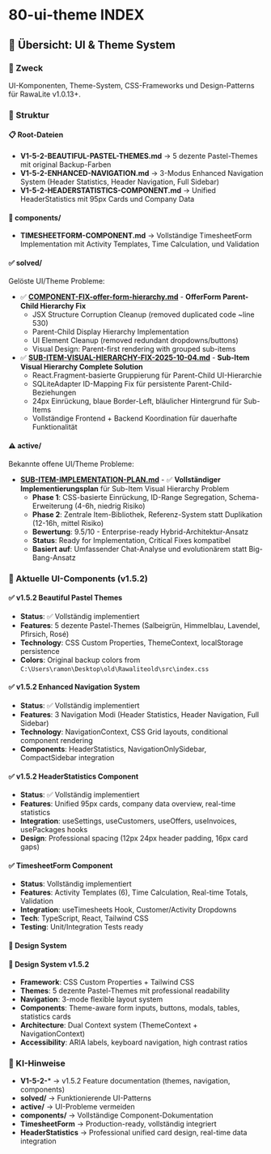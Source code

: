 # 80-ui-theme INDEX

## 🎨 Übersicht: UI & Theme System

### 🎯 Zweck
UI-Komponenten, Theme-System, CSS-Frameworks und Design-Patterns für RawaLite v1.0.13+.

### 📁 Struktur

#### 📋 Root-Dateien
- **V1-5-2-BEAUTIFUL-PASTEL-THEMES.md** → 5 dezente Pastel-Themes mit original Backup-Farben
- **V1-5-2-ENHANCED-NAVIGATION.md** → 3-Modus Enhanced Navigation System (Header Statistics, Header Navigation, Full Sidebar)
- **V1-5-2-HEADERSTATISTICS-COMPONENT.md** → Unified HeaderStatistics mit 95px Cards und Company Data

#### 📄 components/
- **TIMESHEETFORM-COMPONENT.md** → Vollständige TimesheetForm Implementation mit Activity Templates, Time Calculation, und Validation

#### ✅ solved/
Gelöste UI/Theme Probleme:
- ✅ **[COMPONENT-FIX-offer-form-hierarchy.md](solved/COMPONENT-FIX-offer-form-hierarchy.md)** - **OfferForm Parent-Child Hierarchy Fix**
  - JSX Structure Corruption Cleanup (removed duplicated code ~line 530)
  - Parent-Child Display Hierarchy Implementation
  - UI Element Cleanup (removed redundant dropdowns/buttons)
  - Visual Design: Parent-first rendering with grouped sub-items
- ✅ **[SUB-ITEM-VISUAL-HIERARCHY-FIX-2025-10-04.md](solved/SUB-ITEM-VISUAL-HIERARCHY-FIX-2025-10-04.md)** - **Sub-Item Visual Hierarchy Complete Solution**
  - React.Fragment-basierte Gruppierung für Parent-Child UI-Hierarchie
  - SQLiteAdapter ID-Mapping Fix für persistente Parent-Child-Beziehungen
  - 24px Einrückung, blaue Border-Left, bläulicher Hintergrund für Sub-Items
  - Vollständige Frontend + Backend Koordination für dauerhafte Funktionalität

#### ⚠️ active/
Bekannte offene UI/Theme Probleme:
- **[SUB-ITEM-IMPLEMENTATION-PLAN.md](active/SUB-ITEM-IMPLEMENTATION-PLAN.md)** - ✅ **Vollständiger Implementierungsplan** für Sub-Item Visual Hierarchy Problem
  - **Phase 1**: CSS-basierte Einrückung, ID-Range Segregation, Schema-Erweiterung (4-6h, niedrig Risiko)
  - **Phase 2**: Zentrale Item-Bibliothek, Referenz-System statt Duplikation (12-16h, mittel Risiko)
  - **Bewertung**: 9.5/10 - Enterprise-ready Hybrid-Architektur-Ansatz
  - **Status**: Ready for Implementation, Critical Fixes kompatibel
  - **Basiert auf**: Umfassender Chat-Analyse und evolutionärem statt Big-Bang-Ansatz

### 🚀 Aktuelle UI-Components (v1.5.2)

#### ✅ v1.5.2 Beautiful Pastel Themes
- **Status**: ✅ Vollständig implementiert
- **Features**: 5 dezente Pastel-Themes (Salbeigrün, Himmelblau, Lavendel, Pfirsich, Rosé)
- **Technology**: CSS Custom Properties, ThemeContext, localStorage persistence
- **Colors**: Original backup colors from `C:\Users\ramon\Desktop\old\Rawaliteold\src\index.css`

#### ✅ v1.5.2 Enhanced Navigation System
- **Status**: ✅ Vollständig implementiert
- **Features**: 3 Navigation Modi (Header Statistics, Header Navigation, Full Sidebar)
- **Technology**: NavigationContext, CSS Grid layouts, conditional component rendering
- **Components**: HeaderStatistics, NavigationOnlySidebar, CompactSidebar integration

#### ✅ v1.5.2 HeaderStatistics Component
- **Status**: ✅ Vollständig implementiert
- **Features**: Unified 95px cards, company data overview, real-time statistics
- **Integration**: useSettings, useCustomers, useOffers, useInvoices, usePackages hooks
- **Design**: Professional spacing (12px 24px header padding, 16px card gaps)

#### ✅ TimesheetForm Component
- **Status**: Vollständig implementiert
- **Features**: Activity Templates (6), Time Calculation, Real-time Totals, Validation
- **Integration**: useTimesheets Hook, Customer/Activity Dropdowns
- **Tech**: TypeScript, React, Tailwind CSS
- **Testing**: Unit/Integration Tests ready

#### 🎨 Design System
#### 🎨 Design System v1.5.2
- **Framework**: CSS Custom Properties + Tailwind CSS
- **Themes**: 5 dezente Pastel-Themes mit professional readability
- **Navigation**: 3-mode flexible layout system
- **Components**: Theme-aware form inputs, buttons, modals, tables, statistics cards
- **Architecture**: Dual Context system (ThemeContext + NavigationContext)
- **Accessibility**: ARIA labels, keyboard navigation, high contrast ratios

### 🔧 KI-Hinweise
- **V1-5-2-*** → v1.5.2 Feature documentation (themes, navigation, components)
- **solved/** → Funktionierende UI-Patterns  
- **active/** → UI-Probleme vermeiden
- **components/** → Vollständige Component-Dokumentation
- **TimesheetForm** → Production-ready, vollständig integriert
- **HeaderStatistics** → Professional unified card design, real-time data integration
